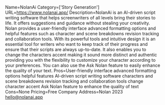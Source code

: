 Name=NolanAi
Category=['Story Generation']
URL=https://www.nolanai.app/
Description=NolanAi is an AI-driven script writing software that helps screenwriters of all levels bring their stories to life. It offers suggestions and guidance without stealing your creativity. Nolan provides a user-friendly interface advanced formatting options and helpful features such as character and scene breakdowns revision tracking and collaboration tools. With its powerful tools and intuitive design it is an essential tool for writers who want to keep track of their progress and ensure that their scripts are always up-to-date. It also enables you to change the characters accent making it sound more distinct and authentic providing you with the flexibility to customize your character according to your preferences. You can also use the Ask Nolan feature to easily enhance the quality of your text.
Pros=User-friendly interface advanced formatting options helpful features AI-driven script writing software characters and scene breakdowns revision tracking and collaboration tools change character accent Ask Nolan feature to enhance the quality of text
Cons=None
Pricing=Free
Company Address=Nolan 2023 hello@nolanai.app
